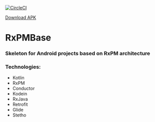 [![CircleCI](https://circleci.com/gh/revern/RxPMBase/tree/master.svg?style=svg)](https://circleci.com/gh/revern/RxPMBase/tree/master)

[Download APK][1]

# RxPMBase
### Skeleton for Android projects based on RxPM architecture

### Technologies:
* Kotlin
* RxPM
* Conductor
* Kodein
* RxJava
* Retrofit
* Glide
* Stetho

[1]: https://22-123851365-gh.circle-artifacts.com/0/apks/debug/app-debug.apk/
